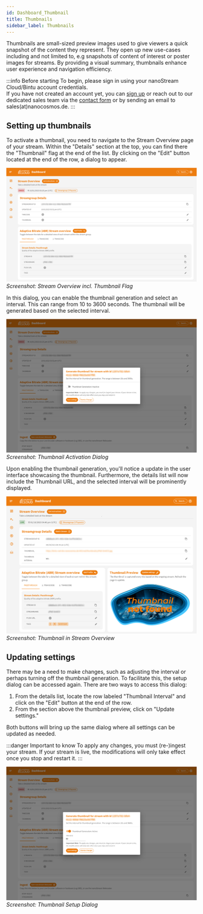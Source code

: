 ```yaml
---
id: Dashboard_Thumbnail
title: Thumbnails
sidebar_label: Thumbnails
---
```


Thumbnails are small-sized preview images used to give viewers a quick snapshot of the content they represent. They open up new use-cases including and not limited to, e.g snapshots of content of interest or poster images for streams. By providing a visual summary, thumbnails enhance user experience and navigation efficiency. 

:::info Before starting
To begin, please sign in using your nanoStream Cloud/Bintu account credentials. <br/>
If you have not created an account yet, you can [sign up](https://dashboard.nanostream.cloud/auth?signup) or reach out to our dedicated sales team via the [contact form](https://www.nanocosmos.de/contact) or by sending an email to sales(at)nanocosmos.de.
:::

## Setting up thumbnails

To activate a thumbnail, you need to navigate to the Stream Overview page of your stream. Within the "Details" section at the top, you can find there the "Thumbnail" flag at the end of the list. By clicking on the "Edit" button located at the end of the row, a dialog to appear.

![Screenshot: Stream Overview incl. Thumbnail Flag](../assets/cloud-frontend/cf-streamoverview-thumbnail.jpg)
*Screenshot: Stream Overview incl. Thumbnail Flag*

In this dialog, you can enable the thumbnail generation and select an interval. This can range from 10 to 3600 seconds. The thumbnail will be generated based on the selected interval.

![Screenshot: Thumbnail Activation Dialog](../assets/cloud-frontend/cf-adding-thumbnail.jpg)
*Screenshot: Thumbnail Activation Dialog*

Upon enabling the thumbnail generation, you'll notice a update in the user interface showcasing the thumbnail. Furthermore, the details list will now include the Thumbnail URL, and the selected interval will be prominently displayed.

![Screenshot: Thumbnail in Stream Overview](../assets/cloud-frontend/cf-thumbnail-added.jpg)
*Screenshot: Thumbnail in Stream Overview*

## Updating settings

There may be a need to make changes, such as adjusting the interval or perhaps turning off the thumbnail generation. To facilitate this, the setup dialog can be accessed again. There are two ways to access this dialog:

1. From the details list, locate the row labeled "Thumbnail Interval" and click on the "Edit" button at the end of the row.
2. From the section above the thumbnail preview, click on "Update settings." 

Both buttons will bring up the same dialog where all settings can be updated as needed.

:::danger Important to know
To apply any changes, you must (re-)ingest your stream. If your stream is live, the modifications will only take effect once you stop and restart it.
:::

![Screenshot: Thumbnail Setup Dialog](../assets/cloud-frontend/cf-adding-thumbnail-interval.jpg)
*Screenshot: Thumbnail Setup Dialog*
